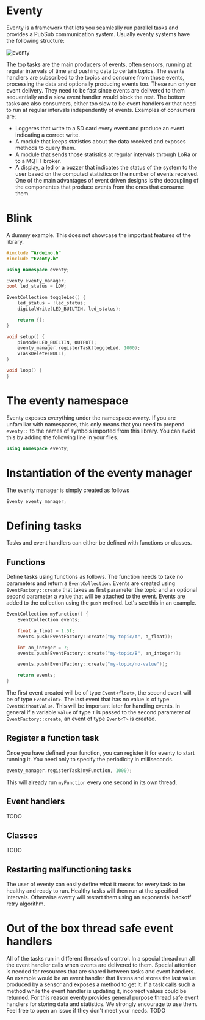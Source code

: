 # Eventy

Eventy is a framework that lets you seamleslly run parallel tasks and provides a PubSub communication system.
Usually eventy systems have the following structure:

![eventy](https://user-images.githubusercontent.com/17937384/185474592-1648d170-4e9b-4564-9ed6-39c4247007a2.png)

The top tasks are the main producers of events, often sensors, running at regular intervals of time and pushing data to certain topics.
The events handlers are subscribed to the topics and consume from those events, processing the data and optionally producing events too. These run only on event delivery. They need to be fast since events are delivered to them sequentially and a slow event handler would block the rest.
The bottom tasks are also consumers, either too slow to be event handlers or that need to run at regular intervals independently of events.
Examples of consumers are:
* Loggeres that write to a SD card every event and produce an event indicating a correct write.
* A module that keeps statistics about the data received and exposes methods to query them.
* A module that sends those statistics at regular intervals through LoRa or to a MQTT broker.
* A display, a led or a buzzer that indicates the status of the system to the user based on the computed statistics or the number of events received.
One of the main advantages of event driven designs is the decoupling of the componentes that produce events from the ones that consume them.

# Blink

A dummy example. This does not showcase the important features of the library.

```c++
#include "Arduino.h"
#include "Eventy.h"

using namespace eventy;

Eventy eventy_manager;
bool led_status = LOW;

EventCollection toggleLed() {
    led_status = !led_status;
    digitalWrite(LED_BUILTIN, led_status);

    return {};
}

void setup() {
    pinMode(LED_BUILTIN, OUTPUT);
    eventy_manager.registerTask(toggleLed, 1000);
    vTaskDelete(NULL);
}

void loop() {
}
```

# The eventy namespace
Eventy exposes everything under the namespace `eventy`. If you are unfamiliar with namespaces, this only means that you need to prepend `eventy::` to the names of symbols imported from this library. You can avoid this by adding the following line in your files.
```c++
using namespace eventy;
```

# Instantiation of the eventy manager
The eventy manager is simply created as follows
```c++
Eventy eventy_manager;
```

# Defining tasks
Tasks and event handlers can either be defined with functions or classes.

## Functions
Define tasks using functions as follows. The function needs to take no parameters and return a `EventCollection`. Events are created using `EventFactory::create` that takes as first parameter the topic and an optional second parameter a value that will be attached to the event. Events are added to the collection using the `push` method. Let's see this in an example.
```c++
EventCollection myFunction() {
    EventCollection events;

    float a_float = 1.5f;
    events.push(EventFactory::create("my-topic/A", a_float));

    int an_integer = 7;
    events.push(EventFactory::create("my-topic/B", an_integer));

    events.push(EventFactory::create("my-topic/no-value"));

    return events;
}
```
The first event created will be of type `Event<float>`, the second event will be of type `Event<int>`. The last event that has no value is of type `EventWithoutValue`. This will be important later for handling events. In general if a variable `value` of type `T` is passed to the second parameter of `EventFactory::create`, an event of type `Event<T>` is created.

## Register a function task
Once you have defined your function, you can register it for eventy to start running it. You need only to specify the periodicity in milliseconds.
```c++
eventy_manager.registerTask(myFunction, 1000);
```
This will already run `myFunction` every one second in its own thread.


## Event handlers
TODO

## Classes
TODO

## Restarting malfunctioning tasks
The user of eventy can easily define what it means for every task to be healthy and ready to run. Healthy tasks will then run at the specified intervals. Otherwise eventy will restart them using an exponential backoff retry algorithm.

# Out of the box thread safe event handlers
All of the tasks run in different threads of control. In a special thread run all the event handler calls when events are delivered to them. Special attention is needed for resources that are shared between tasks and event handlers. An example would be an event handler that listens and stores the last value produced by a sensor and exposes a method to get it. If a task calls such a method while the event handler is updating it, incorrect values could be returned.
For this reason eventy provides general purpose thread safe event handlers for storing data and statistics. We strongly encourage to use them. Feel free to open an issue if they don't meet your needs.
TODO
